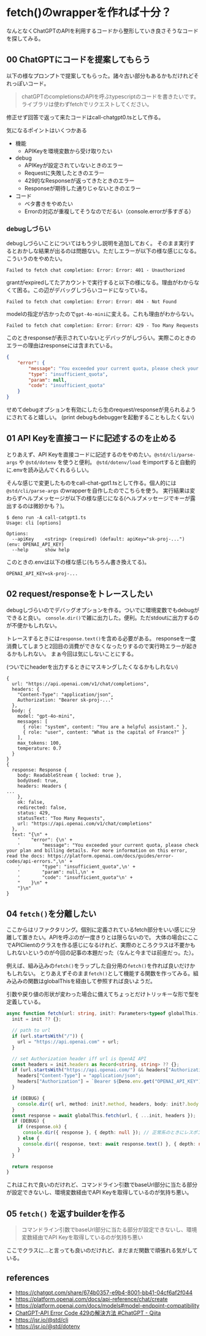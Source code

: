 # fetch()のwrapperを作れば十分？

なんとなくChatGPTのAPIを利用するコードから整形していき良さそうなコードを探してみる。

## 00 ChatGPTにコードを提案してもらう

以下の様なプロンプトで提案してもらった。諸々古い部分もあるかもだけれどそれっぽいコード。

> chatGPTのcompletionsのAPIを呼ぶtypescriptのコードを書きたいです。ライブラリは使わずfetchでリクエストしてください。

修正せず回答で返って来たコードはcall-chatgpt0.tsとして作る。

気になるポイントはいくつかある

- 機能
    - APIKeyを環境変数から受け取りたい
- debug
    - APIKeyが設定されていないときのエラー
    - Requestに失敗したときのエラー
    - 429的なResponseが返ってきたときのエラー
    - Responseが期待した通りじゃないときのエラー
- コード
    - ベタ書きをやめたい
    - Errorの対応が重複してそうなのでだるい（console.errorが多すぎる）

### debugしづらい

debugしづらいことについてはもう少し説明を追加しておく。
そのまま実行するとおかしな結果が出るのは問題ない。ただしエラーが以下の様な感じになる。こういうのをやめたい。

```
Failed to fetch chat completion: Error: Error: 401 - Unauthorized
```

grantがexpiredしてたアカウントで実行すると以下の様になる。理由がわからなくて困る。この辺がデバッグしづらいコードになっている。

```
Failed to fetch chat completion: Error: Error: 404 - Not Found
```
modelの指定が古かったので`gpt-4o-mini`に変える。これも理由がわからない。

```
Failed to fetch chat completion: Error: Error: 429 - Too Many Requests
```

このときresponseが表示されていないとデバッグがしづらい。実際このときのエラーの理由はresponseには含まれている。

```json
{
    "error": {
        "message": "You exceeded your current quota, please check your plan and billing details. For more information on this error, read the docs: https://platform.openai.com/docs/guides/error-codes/api-errors.",
        "type": "insufficient_quota",
        "param": null,
        "code": "insufficient_quota"
    }
}
```

せめてdebugオプションを有効にしたら生のrequest/responseが見られるようにされてると嬉しい。
(print debugもdebuggerを起動することもしたくない)

## 01 API Keyを直接コードに記述するのを止める

とりあえず、API Keyを直接コードに記述するのをやめたい。`@std/cli/parse-args` や `@std/dotenv` を使うと便利。
`@std/dotenv/load` をimportすると自動的に.envを読み込んでくれるらしい。

そんな感じで変更したものをcall-chat-gpt1.tsとして作る。個人的には `@std/cli/parse-args` のwrapperを自作したのでこちらを使う。
実行結果は変わらずヘルプメッセージが以下の様な感じになる(ヘルプメッセージでキーが露出するのは微妙かも？)。

```console
$ deno run -A call-catgpt1.ts
Usage: cli [options]

Options:
  --apiKey    <string> (required) (default: apiKey="sk-proj-...")    (env: OPENAI_API_KEY)
  --help      show help
```

このときの.envは以下の様な感じ(もちろん書き換えてる)。

```
OPENAI_API_KEY=sk-proj-...
```

## 02 request/responseをトレースしたい

debugしづらいのでデバッグオプションを作る。ついでに環境変数でもdebugができると良い。
`console.dir()`で雑に出力した。便利。ただstdoutに出力するのが不便かもしれない。

トレースするときには`response.text()`を含める必要がある。
responseを一度消費してしまうと2回目の消費ができなくなったりするので実行時エラーが起きるかもしれない。
まぁ今回は気にしないことにする。

(ついでにheaderを出力するときにマスキングしたくなるかもしれない)

```
{
  url: "https://api.openai.com/v1/chat/completions",
  headers: {
    "Content-Type": "application/json",
    Authorization: "Bearer sk-proj-..."
  },
  body: {
    model: "gpt-4o-mini",
    messages: [
      { role: "system", content: "You are a helpful assistant." },
      { role: "user", content: "What is the capital of France?" }
    ],
    max_tokens: 100,
    temperature: 0.7
  }
}
{
  response: Response {
    body: ReadableStream { locked: true },
    bodyUsed: true,
    headers: Headers {
...
    },
    ok: false,
    redirected: false,
    status: 429,
    statusText: "Too Many Requests",
    url: "https://api.openai.com/v1/chat/completions"
  },
  text: "{\n" +
    '    "error": {\n' +
    '        "message": "You exceeded your current quota, please check your plan and billing details. For more information on this error, read the docs: https://platform.openai.com/docs/guides/error-codes/api-errors.",\n' +
    '        "type": "insufficient_quota",\n' +
    '        "param": null,\n' +
    '        "code": "insufficient_quota"\n' +
    "    }\n" +
    "}\n"
}
```

## 04 `fetch()`を分離したい

ここからはリファクタリング。個別に定義されているfetch部分をいい感じに分離して置きたい。APIを呼ぶのが一度きりとは限らないので。
大体の場合にここでAPIClientのクラスを作る感じになるけれど、実際のところクラスは不要かもしれないというのが今回の記事の本題だった（なんと今までは前座だっ。た）。

例えば、組み込みの`fetch()`をラップした自分用の`fetch()`を作れば良いだけかもしれない。
とりあえずそのまま`fetch()`として機能する関数を作ってみる。組み込みの関数はglobalThisを経由して参照すれば良いようだ。

引数や戻り値の形状が変わった場合に備えてちょっとだけトリッキーな形で型を定義している。

```ts
async function fetch(url: string, init?: Parameters<typeof globalThis.fetch>[1]): ReturnType<typeof globalThis.fetch> {
  init = init ?? {};

  // path to url
  if (url.startsWith("/")) {
    url = "https://api.openai.com" + url;
  }

  // set Authorization header iff url is OpenAI API
  const headers = init.headers as Record<string, string> ?? {};
  if (url.startsWith("https://api.openai.com/") && headers["Authorization"] === undefined) {
    headers["Content-Type"] = "application/json";
    headers["Authorization"] = `Bearer ${Deno.env.get("OPENAI_API_KEY")}`;
  }

  if (DEBUG) {
    console.dir({ url, method: init?.method, headers, body: init?.body }, { depth: null });
  }
  const response = await globalThis.fetch(url, { ...init, headers });
  if (DEBUG) {
    if (response.ok) {
      console.dir({ response }, { depth: null }); // 正常系のときにレスポンスを消費したくない
    } else {
      console.dir({ response, text: await response.text() }, { depth: null });
    }
  }

  return response
}
```

これはこれで良いのだけれど、コマンドライン引数でbaseUrl部分に当たる部分が設定できないし、環境変数経由でAPI Keyを取得しているのが気持ち悪い。

## 05 `fetch()` を返すbuilderを作る

> コマンドライン引数でbaseUrl部分に当たる部分が設定できないし、環境変数経由でAPI Keyを取得しているのが気持ち悪い

ここでクラスに...と言っても良いのだけれど、まだまだ関数で頑張れる気がしている。


## references

- https://chatgpt.com/share/674b0357-e9b4-8001-bb41-04cf6af2f044
- https://platform.openai.com/docs/api-reference/chat/create
- https://platform.openai.com/docs/models#model-endpoint-compatibility
- [ChatGPT-API Error Code 429の解決方法 #ChatGPT - Qiita](https://qiita.com/Keichan_15/items/b1aac09f77c6f8580113)
- https://jsr.io/@std/cli
- https://jsr.io/@std/dotenv